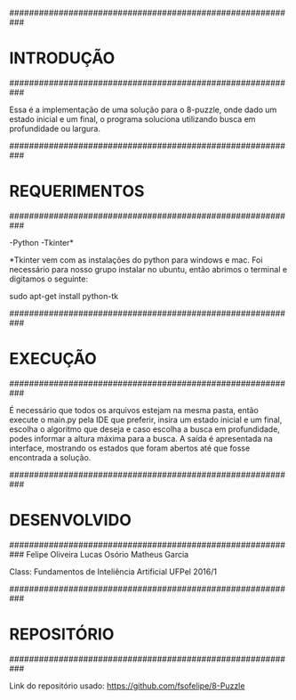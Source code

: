 ###########################################################
#			INTRODUÇÃO			  #
###########################################################

Essa é a implementação de uma solução para o 8-puzzle, onde
dado um estado inicial e um final, o programa soluciona
utilizando busca em profundidade ou largura.




###########################################################
#		         REQUERIMENTOS			  #
###########################################################

-Python
-Tkinter*

*Tkinter vem com as instalações do python para windows e mac.
Foi necessário para nosso grupo instalar no ubuntu, então
abrimos o terminal e digitamos o seguinte:

 sudo apt-get install python-tk




###########################################################
#			EXECUÇÃO			  #
###########################################################

É necessário que todos os arquivos estejam na mesma pasta,
então execute o main.py pela IDE que preferir, insira um
estado inicial e um final, escolha o algoritmo que deseja
e caso escolha a busca em profundidade, podes informar a
altura máxima para a busca.
A saída é apresentada na interface, mostrando os estados
que foram abertos até que fosse encontrada a solução.

###########################################################
#   DESENVOLVIDO  #
###########################################################
Felipe Oliveira
Lucas Osório
Matheus Garcia

Class: Fundamentos de Inteliência Artificial
UFPel 2016/1



###########################################################
#			REPOSITÓRIO			  #
###########################################################

Link do repositório usado:
https://github.com/fsofelipe/8-Puzzle


